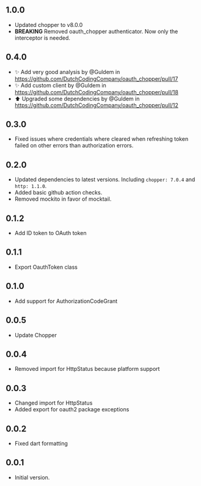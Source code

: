 ## 1.0.0
 - Updated chopper to v8.0.0
 - **BREAKING** Removed oauth_chopper authenticator. Now only the interceptor is needed.

## 0.4.0
 - ✨ Add very good analysis by @Guldem in https://github.com/DutchCodingCompany/oauth_chopper/pull/17
 - ✨ Add custom client by @Guldem in https://github.com/DutchCodingCompany/oauth_chopper/pull/18
 - ⬆️ Upgraded some dependencies by @Guldem in https://github.com/DutchCodingCompany/oauth_chopper/pull/12

## 0.3.0
- Fixed issues where credentials where cleared when refreshing token failed on other errors than authorization errors. 

## 0.2.0

- Updated dependencies to latest versions. Including `chopper: 7.0.4` and `http: 1.1.0`.
- Added basic github action checks.
- Removed mockito in favor of mocktail.

## 0.1.2

- Add ID token to OAuth token

## 0.1.1

- Export OauthToken class

## 0.1.0

- Add support for AuthorizationCodeGrant

## 0.0.5

- Update Chopper

## 0.0.4

- Removed import for HttpStatus because platform support

## 0.0.3

- Changed import for HttpStatus
- Added export for oauth2 package exceptions

## 0.0.2

- Fixed dart formatting


## 0.0.1

- Initial version.
